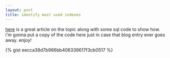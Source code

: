 ```yaml
---
layout: post
title: identify most used indexes
---
```


[here](http://blogs.msdn.com/chadboyd/archive/2007/03/11/what-indexes-are-used-most-often-or-least-often-on-my-server.aspx) is a great article on the topic along with some sql code to show how. i'm gonna put a copy of the code here just in case that blog entry ever goes away. enjoy!

{% gist eecca38d7b966bb406339617f3cb0517 %}